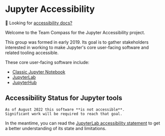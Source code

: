 # Jupyter Accessibility

🔔 Looking for [accessibility docs?](accessibility-docs)

Welcome to the Team Compass for the Jupyter Accessibility project.

This group was formed in early 2019.
Its goal is to gather stakeholders interested in working to make Jupyter's
core user-facing software and related tooling accessible.

These core user-facing software include:

- [Classic Jupyter Notebook](https://github.com/jupyter/notebook)
- [JupyterLab](https://github.com/jupyterlab/jupyterlab)
- [JupyterHub](https://github.com/jupyterhub/jupyterhub)

## Accessibility Status for Jupyter tools

```{warning}
As of August 2022 this software **is not accessible**.
Significant work will be required to reach that goal.
```

In the meantime, you can read the
[JupyterLab accessibility statement](../resources/JupyterLab-a11y-statement.md)
to get a better understanding of its state and limitations.
